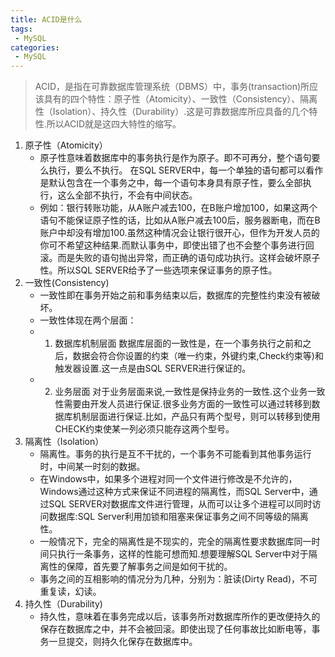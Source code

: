 ```yaml
---
title: ACID是什么
tags:
 - MySQL
categories: 
 - MySQL
---
```




> ACID，是指在可靠数据库管理系统（DBMS）中，事务(transaction)所应该具有的四个特性：原子性（Atomicity）、一致性（Consistency）、隔离性（Isolation）、持久性（Durability）.这是可靠数据库所应具备的几个特性.所以ACID就是这四大特性的缩写。



1. 原子性（Atomicity）
   - 原子性意味着数据库中的事务执行是作为原子。即不可再分，整个语句要么执行，要么不执行。
     在SQL SERVER中，每一个单独的语句都可以看作是默认包含在一个事务之中，每一个语句本身具有原子性，要么全部执行，这么全部不执行，不会有中间状态。
   - 例如：银行转账功能，从A账户减去100，在B账户增加100，如果这两个语句不能保证原子性的话，比如从A账户减去100后，服务器断电，而在B账户中却没有增加100.虽然这种情况会让银行很开心，但作为开发人员的你可不希望这种结果.而默认事务中，即使出错了也不会整个事务进行回滚。而是失败的语句抛出异常，而正确的语句成功执行。这样会破坏原子性。所以SQL SERVER给予了一些选项来保证事务的原子性。
2. 一致性(Consistency)
   - 一致性即在事务开始之前和事务结束以后，数据库的完整性约束没有被破坏。
   - 一致性体现在两个层面：
   - 1. 数据库机制层面
     数据库层面的一致性是，在一个事务执行之前和之后，数据会符合你设置的约束（唯一约束，外键约束,Check约束等)和触发器设置.这一点是由SQL SERVER进行保证的。
   - 2. 业务层面
        对于业务层面来说,一致性是保持业务的一致性.这个业务一致性需要由开发人员进行保证.很多业务方面的一致性可以通过转移到数据库机制层面进行保证.比如，产品只有两个型号，则可以转移到使用CHECK约束使某一列必须只能存这两个型号。
3. 隔离性（Isolation）
   - 隔离性。事务的执行是互不干扰的，一个事务不可能看到其他事务运行时，中间某一时刻的数据。
   - 在Windows中，如果多个进程对同一个文件进行修改是不允许的，Windows通过这种方式来保证不同进程的隔离性，而SQL Server中，通过SQL SERVER对数据库文件进行管理，从而可以让多个进程可以同时访问数据库:SQL Server利用加锁和阻塞来保证事务之间不同等级的隔离性。
   - 一般情况下，完全的隔离性是不现实的，完全的隔离性要求数据库同一时间只执行一条事务，这样的性能可想而知.想要理解SQL Server中对于隔离性的保障，首先要了解事务之间是如何干扰的。
   - 事务之间的互相影响的情况分为几种，分别为：脏读(Dirty Read)，不可重复读，幻读。
4. 持久性（Durability)
   - 持久性，意味着在事务完成以后，该事务所对数据库所作的更改便持久的保存在数据库之中，并不会被回滚。即使出现了任何事故比如断电等，事务一旦提交，则持久化保存在数据库中。
     